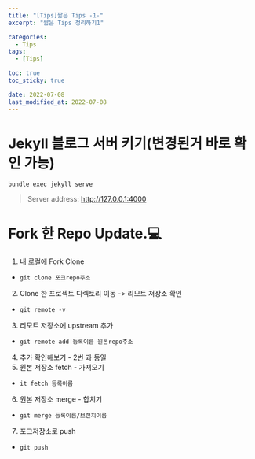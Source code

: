 ```yaml
---
title: "[Tips]짧은 Tips -1-"
excerpt: "짧은 Tips 정리하기1"

categories:
  - Tips
tags:
  - [Tips]

toc: true
toc_sticky: true

date: 2022-07-08
last_modified_at: 2022-07-08
---
```


# Jekyll 블로그 서버 키기(변경된거 바로 확인 가능)

`bundle exec jekyll serve`

> Server address: <U>http://127.0.0.1:4000</U>

# Fork 한 Repo Update.💻

1. 내 로컬에 Fork Clone

- `git clone 포크repo주소`

2. Clone 한 프로젝트 디렉토리 이동 -> 리모트 저장소 확인

- `git remote -v`

3. 리모트 저장소에 upstream 추가

- `git remote add 등록이름 원본repo주소 `

4. 추가 확인해보기 - 2번 과 동일
5. 원본 저장소 fetch - 가져오기

- `it fetch 등록이름`

6. 원본 저장소 merge - 합치기

- `git merge 등록이름/브랜치이름`

7. 포크저장소로 push

- `git push`
